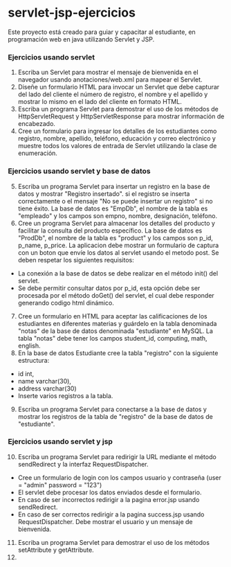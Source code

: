 # servlet-jsp-ejercicios
Este proyecto está creado para guiar y capacitar al estudiante, en programación web en java utilizando Servlet y JSP.

### Ejercicios usando servlet
1. Escriba un Servlet para mostrar el mensaje de bienvenida en el navegador usando anotaciones/web.xml para mapear el Servlet.
2. Diseñe un formulario HTML para invocar un Servlet que debe capturar del lado del cliente el número de registro, el nombre y el apellido y mostrar lo mismo en el lado del cliente en formato HTML.
3. Escriba un programa Servlet para demostrar el uso de los métodos de HttpServletRequest y HttpServletResponse para mostrar información de encabezado.
4. Cree un formulario para ingresar los detalles de los estudiantes como registro, nombre, apellido, teléfono, educación y correo electrónico y muestre todos los valores de entrada de Servlet utilizando la clase de enumeración.
### Ejercicios usando servlet y base de datos
5. Escriba un programa Servlet para insertar un registro en la base de datos y mostrar "Registro insertado". si el registro se inserta correctamente o el mensaje "No se puede insertar un registro" si no tiene éxito. La base de datos es "EmpDb", el nombre de la tabla es "empleado" y los campos son empno, nombre, designación, teléfono.
6. Cree un programa Servlet para almacenar los detalles del producto y facilitar la consulta del producto específico. La base de datos es "ProdDb", el nombre de la tabla es "product" y los campos son p_id, p_name, p_price. La aplicacion debe mostrar un formulario de captura con un boton que envíe los datos al servlet usando el metodo post.
Se deben respetar los siguientes requisitos:
- La conexión a la base de datos se debe realizar en el método init() del servlet.
- Se debe permitir consultar datos por p_id, esta opción debe ser procesada por el método doGet() del servlet, el cual debe responder generando codigo html dinámico.
7. Cree un formulario en HTML para aceptar las calificaciones de los estudiantes en diferentes materias y guárdelo en la tabla denominada "notas" de la base de datos denominada "estudiante" en MySQL. La tabla "notas" debe tener los campos student_id, computing, math, english.
8. En la base de datos Estudiante cree la tabla "registro" con la siguiente estructura:
  - id int,
  - name varchar(30),
  - address varchar(30)
  - Inserte varios registros a la tabla.
9. Escriba un programa Servlet para conectarse a la base de datos y mostrar los registros de la tabla de "registro" de la base de datos de "estudiante".
### Ejercicios usando servlet y jsp
10. Escriba un programa Servlet para redirigir la URL mediante el método sendRedirect y la interfaz RequestDispatcher.
  - Cree un formulario de login con los campos usuario y contraseña (user = "admin" password = "123")
  - El servlet debe procesar los datos enviados desde el formulario.
  - En caso de ser incorrectos redirigir a la pagina error.jsp usando sendRedirect.
  - En caso de ser correctos redirigir a la pagina success.jsp usando RequestDispatcher. Debe mostrar el usuario y un mensaje de bienvenida.
11. Escriba un programa Servlet para demostrar el uso de los métodos setAttribute y getAttribute. 
12. 
